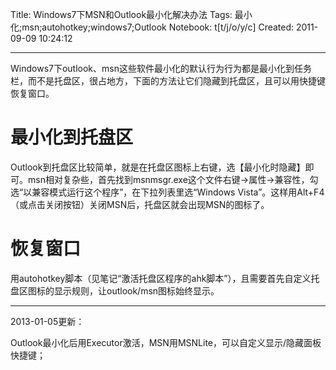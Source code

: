 Title: Windows7下MSN和Outlook最小化解决办法
Tags: 最小化;msn;autohotkey;windows7;Outlook
Notebook: t[t/j/o/y/c]
Created: 2011-09-09 10:24:12

------

Windows7下outlook、msn这些软件最小化的默认行为行为都是最小化到任务栏，而不是托盘区，很占地方，下面的方法让它们隐藏到托盘区，且可以用快捷键恢复窗口。 
# 最小化到托盘区

 
Outlook到托盘区比较简单，就是在托盘区图标上右键，选【最小化时隐藏】即可。msn相对复杂些，首先找到msnmsgr.exe这个文件右键->属性->兼容性，勾选“以兼容模式运行这个程序”，在下拉列表里选“Windows Vista”。这样用Alt+F4（或点击关闭按钮）关闭MSN后，托盘区就会出现MSN的图标了。

 

# 恢复窗口

 
用autohotkey脚本（见笔记“激活托盘区程序的ahk脚本”），且需要首先自定义托盘区图标的显示规则，让outlook/msn图标始终显示。

 

------

2013-01-05更新：

Outlook最小化后用Executor激活，MSN用MSNLite，可以自定义显示/隐藏面板快捷键；